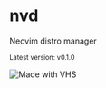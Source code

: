 # nvd

Neovim distro manager

<sup>Latest version: v0.1.0</sup> <!-- x-release-please-version -->

![Made with VHS](https://vhs.charm.sh/vhs-6ZFBedVroYDlSz6Ux1RuG7.gif)
